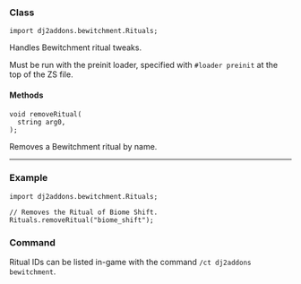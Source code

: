 
### Class

```zenscript
import dj2addons.bewitchment.Rituals;
```

Handles Bewitchment ritual tweaks.

Must be run with the preinit loader, specified with `#loader preinit` at the top of the ZS file.


#### Methods

```zenscript
void removeRitual(
  string arg0,
);
```

Removes a Bewitchment ritual by name.

---


### Example
```zenscript
import dj2addons.bewitchment.Rituals;

// Removes the Ritual of Biome Shift.
Rituals.removeRitual("biome_shift");
```
### Command
Ritual IDs can be listed in-game with the command `/ct dj2addons bewitchment`.
